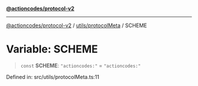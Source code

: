 [**@actioncodes/protocol-v2**](../../../README.md)

***

[@actioncodes/protocol-v2](../../../modules.md) / [utils/protocolMeta](../README.md) / SCHEME

# Variable: SCHEME

> `const` **SCHEME**: `"actioncodes:"` = `"actioncodes:"`

Defined in: src/utils/protocolMeta.ts:11
